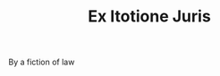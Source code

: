 ---
title: Ex Itotione Juris
letter: E
permalink: "/definitions/bld-ex-itotione-juris.html"
body: By a fiction of law
published_at: '2018-07-07'
source: Black's Law Dictionary 2nd Ed (1910)
layout: post
---